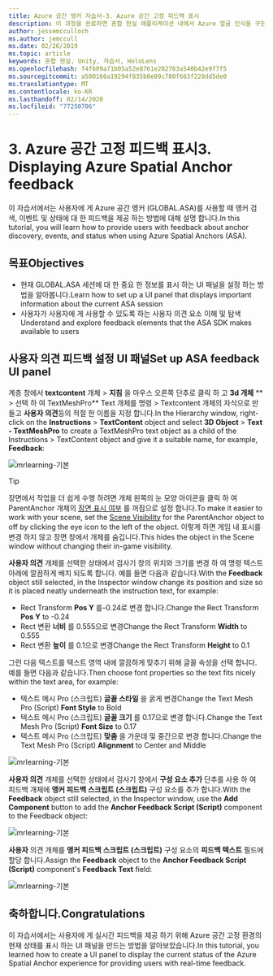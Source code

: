 ```yaml
---
title: Azure 공간 앵커 자습서-3. Azure 공간 고정 피드백 표시
description: 이 과정을 완료하면 혼합 현실 애플리케이션 내에서 Azure 얼굴 인식을 구현하는 방법을 이해할 수 있습니다.
author: jessemcculloch
ms.author: jemccull
ms.date: 02/26/2019
ms.topic: article
keywords: 혼합 현실, Unity, 자습서, HoloLens
ms.openlocfilehash: f4f609a71b05a52e8761e282763a540b42e9f7f5
ms.sourcegitcommit: a580166a19294f835b8e09c780f663f228dd5de0
ms.translationtype: MT
ms.contentlocale: ko-KR
ms.lasthandoff: 02/14/2020
ms.locfileid: "77250706"
---
```

# <a name="3-displaying-azure-spatial-anchor-feedback"></a><span data-ttu-id="56a32-105">3. Azure 공간 고정 피드백 표시</span><span class="sxs-lookup"><span data-stu-id="56a32-105">3. Displaying Azure Spatial Anchor feedback</span></span>

<span data-ttu-id="56a32-106">이 자습서에서는 사용자에 게 Azure 공간 앵커 (GLOBAL.ASA)를 사용할 때 앵커 검색, 이벤트 및 상태에 대 한 피드백을 제공 하는 방법에 대해 설명 합니다.</span><span class="sxs-lookup"><span data-stu-id="56a32-106">In this tutorial, you will learn how to provide users with feedback about anchor discovery, events, and status when using Azure Spatial Anchors (ASA).</span></span>

## <a name="objectives"></a><span data-ttu-id="56a32-107">목표</span><span class="sxs-lookup"><span data-stu-id="56a32-107">Objectives</span></span>

* <span data-ttu-id="56a32-108">현재 GLOBAL.ASA 세션에 대 한 중요 한 정보를 표시 하는 UI 패널을 설정 하는 방법을 알아봅니다.</span><span class="sxs-lookup"><span data-stu-id="56a32-108">Learn how to set up a UI panel that displays important information about the current ASA session</span></span>
* <span data-ttu-id="56a32-109">사용자가 사용자에 게 사용할 수 있도록 하는 사용자 의견 요소 이해 및 탐색</span><span class="sxs-lookup"><span data-stu-id="56a32-109">Understand and explore feedback elements that the ASA SDK makes available to users</span></span>

## <a name="set-up-asa-feedback-ui-panel"></a><span data-ttu-id="56a32-110">사용자 의견 피드백 설정 UI 패널</span><span class="sxs-lookup"><span data-stu-id="56a32-110">Set up ASA feedback UI panel</span></span>

<span data-ttu-id="56a32-111">계층 창에서 **textcontent** 개체 > **지침** 을 마우스 오른쪽 단추로 클릭 하 고 **3d 개체** \*\* > 선택 하 여 TextMeshPro\*\* Text 개체를 명령 > Textcontent 개체의 자식으로 만들고 **사용자 의견**등의 적절 한 이름을 지정 합니다.</span><span class="sxs-lookup"><span data-stu-id="56a32-111">In the Hierarchy window, right-click on the **Instructions** > **TextContent** object and select **3D Object** > **Text - TextMeshPro** to create a TextMeshPro text object as a child of the Instructions > TextContent object and give it a suitable name, for example, **Feedback**:</span></span>

![mrlearning-기본](images/mrlearning-asa/tutorial3-section1-step1-1.png)

> [!TIP]
> <span data-ttu-id="56a32-113">장면에서 작업을 더 쉽게 수행 하려면 개체 왼쪽의 눈 모양 아이콘을 클릭 하 여 ParentAnchor 개체의 <a href="https://docs.unity3d.com/Manual/SceneVisibility.html" target="_blank">장면 표시 여부</a> 를 꺼짐으로 설정 합니다.</span><span class="sxs-lookup"><span data-stu-id="56a32-113">To make it easier to work with your scene, set the  <a href="https://docs.unity3d.com/Manual/SceneVisibility.html" target="_blank">Scene Visibility</a> for the ParentAnchor object to off by clicking the eye icon to the left of the object.</span></span> <span data-ttu-id="56a32-114">이렇게 하면 게임 내 표시를 변경 하지 않고 장면 창에서 개체를 숨깁니다.</span><span class="sxs-lookup"><span data-stu-id="56a32-114">This hides the object in the Scene window without changing their in-game visibility.</span></span>

<span data-ttu-id="56a32-115">**사용자 의견** 개체를 선택한 상태에서 검사기 창의 위치와 크기를 변경 하 여 명령 텍스트 아래에 깔끔하게 배치 되도록 합니다. 예를 들면 다음과 같습니다.</span><span class="sxs-lookup"><span data-stu-id="56a32-115">With the **Feedback** object still selected, in the Inspector window change its position and size so it is placed neatly underneath the instruction text, for example:</span></span>

* <span data-ttu-id="56a32-116">Rect Transform **Pos Y** 를-0.24로 변경 합니다.</span><span class="sxs-lookup"><span data-stu-id="56a32-116">Change the Rect Transform **Pos Y** to -0.24</span></span>
* <span data-ttu-id="56a32-117">Rect 변환 **너비** 를 0.555으로 변경</span><span class="sxs-lookup"><span data-stu-id="56a32-117">Change the Rect Transform **Width** to 0.555</span></span>
* <span data-ttu-id="56a32-118">Rect 변환 **높이** 를 0.1으로 변경</span><span class="sxs-lookup"><span data-stu-id="56a32-118">Change the Rect Transform **Height** to 0.1</span></span>

<span data-ttu-id="56a32-119">그런 다음 텍스트를 텍스트 영역 내에 깔끔하게 맞추기 위해 글꼴 속성을 선택 합니다. 예를 들면 다음과 같습니다.</span><span class="sxs-lookup"><span data-stu-id="56a32-119">Then choose font properties so the text fits nicely within the text area, for example:</span></span>

* <span data-ttu-id="56a32-120">텍스트 메시 Pro (스크립트) **글꼴 스타일** 을 굵게 변경</span><span class="sxs-lookup"><span data-stu-id="56a32-120">Change the Text Mesh Pro (Script) **Font Style** to Bold</span></span>
* <span data-ttu-id="56a32-121">텍스트 메시 Pro (스크립트) **글꼴 크기** 를 0.17으로 변경 합니다.</span><span class="sxs-lookup"><span data-stu-id="56a32-121">Change the Text Mesh Pro (Script) **Font Size** to 0.17</span></span>
* <span data-ttu-id="56a32-122">텍스트 메시 Pro (스크립트) **맞춤** 을 가운데 및 중간으로 변경 합니다.</span><span class="sxs-lookup"><span data-stu-id="56a32-122">Change the Text Mesh Pro (Script) **Alignment** to Center and Middle</span></span>

![mrlearning-기본](images/mrlearning-asa/tutorial3-section1-step1-2.png)

<span data-ttu-id="56a32-124">**사용자 의견** 개체를 선택한 상태에서 검사기 창에서 **구성 요소 추가** 단추를 사용 하 여 피드백 개체에 **앵커 피드백 스크립트 (스크립트)** 구성 요소를 추가 합니다.</span><span class="sxs-lookup"><span data-stu-id="56a32-124">With the **Feedback** object still selected, in the Inspector window, use the **Add Component** button to add the **Anchor Feedback Script (Script)** component to the Feedback object:</span></span>

![mrlearning-기본](images/mrlearning-asa/tutorial3-section1-step1-3.png)

<span data-ttu-id="56a32-126">**사용자** 의견 개체를 **앵커 피드백 스크립트 (스크립트)** 구성 요소의 **피드백 텍스트** 필드에 할당 합니다.</span><span class="sxs-lookup"><span data-stu-id="56a32-126">Assign the **Feedback** object to the **Anchor Feedback Script (Script)** component's **Feedback Text** field:</span></span>

![mrlearning-기본](images/mrlearning-asa/tutorial3-section1-step1-4.png)

## <a name="congratulations"></a><span data-ttu-id="56a32-128">축하합니다.</span><span class="sxs-lookup"><span data-stu-id="56a32-128">Congratulations</span></span>

<span data-ttu-id="56a32-129">이 자습서에서는 사용자에 게 실시간 피드백을 제공 하기 위해 Azure 공간 고정 환경의 현재 상태를 표시 하는 UI 패널을 만드는 방법을 알아보았습니다.</span><span class="sxs-lookup"><span data-stu-id="56a32-129">In this tutorial, you learned how to create a UI panel to display the current status of the Azure Spatial Anchor experience for providing users with real-time feedback.</span></span>
